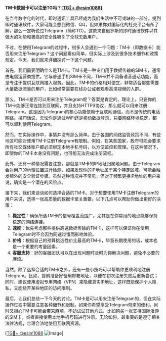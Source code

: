 **TM卡数据卡可以注册TG吗？[[TG💪+ @esim1088](https://t.me/s/esim1088)]**

在当今数字化的时代，即时通讯工具已经成为我们生活中不可或缺的一部分。提到即时通讯软件，大家可能会想到微信、QQ，但如果你对国际化的社交平台有所了解，那么一定听说过Telegram（简称TG）。这款来自俄罗斯的即时通讯软件以其强大的功能和极高的安全性吸引了全球无数用户。

不过，在使用Telegram的过程中，很多人会遇到一个问题：TM卡（即数据卡）能否用来注册Telegram？这个问题看似简单，但实际上涉及到很多技术细节和政策规定。今天，我们就来详细探讨一下这个问题。

首先，我们需要明确什么是TM卡。TM卡是一种专门用于数据传输的SIM卡，通常由电信运营商提供。它与普通手机SIM卡不同，TM卡并不具备语音通话功能，而是专注于提供互联网接入服务。因此，TM卡的价格相对便宜，非常适合那些需要大量数据流量的用户，比如经常需要在线办公或者观看高清视频的人群。

那么，TM卡是否可以用来注册Telegram呢？答案是肯定的。理论上，只要你的TM卡能够正常连接到互联网，并且支持HTTPS协议，那么就可以用来注册Telegram。这是因为Telegram的核心功能依赖于互联网通信，而不是传统的电话网络。换句话说，无论你是通过WiFi还是移动数据登录，只要网络环境稳定，都可以顺利使用Telegram。

然而，在实际操作中，事情并没有那么简单。由于各国的网络监管政策不同，有些地区可能对使用TM卡注册Telegram有限制。例如，在某些国家，政府可能会要求所有社交媒体账户都必须绑定本地手机号码，以方便监控和管理。在这种情况下，即使你的TM卡本身没有问题，也可能无法完成注册流程。

此外，还有一种情况需要注意，那就是TM卡的IP地址归属地问题。由于Telegram会对用户的地理位置进行检测，如果发现你的IP地址属于某个特定区域，可能会触发额外的安全验证步骤。虽然这种情况并不常见，但对于频繁更换IP地址的用户来说，确实是一个潜在的风险点。

接下来，我们来谈谈如何选择合适的TM卡。对于想要使用TM卡注册Telegram的用户来说，选择一张高质量的数据卡至关重要。以下几点可以帮助你做出更好的决策：

1. **稳定性**：确保所选TM卡的信号覆盖范围广，尤其是在你常用的地点能够保持稳定的网络连接。
2. **速度**：优先考虑那些提供高速数据传输的TM卡，这样可以保证你在使用Telegram时不会因为网速过慢而影响体验。
3. **价格**：根据自己的预算挑选性价比最高的TM卡，毕竟长期使用的话，成本也是一个重要的考量因素。
4. **客服支持**：好的客服团队可以在出现问题时及时为你解决问题，避免不必要的麻烦。

当然，除了选择合适的TM卡之外，还有一些小技巧可以帮助你更顺利地注册Telegram。比如，提前准备好备用邮箱地址，以便在初次注册失败后重新尝试；同时，建议使用虚拟专用网络（VPN）来隐藏真实IP地址，这样既能保护个人隐私，又能绕开某些地区的访问限制。

最后，让我们总结一下今天的讨论。TM卡是可以用来注册Telegram的，但在实际操作过程中需要注意各种细节和限制。如果你希望享受Telegram带来的便利，同时又担心TM卡可能会带来麻烦，不妨试试其他方式，比如购买一张支持国际漫游的SIM卡，或者直接使用本地手机号码进行注册。无论如何，最重要的是遵守相关法律法规，合理合法地使用互联网资源。

[[TG💪+ @esim1088](https://t.me/s/esim1088) ![Image](https://i.postimg.cc/4NQfJmqS/Snipaste-2025-05-13-00-14-12.png)]